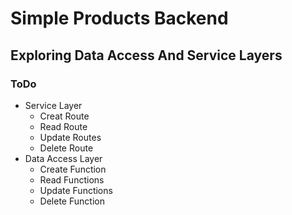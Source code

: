 # Simple Products Backend
## Exploring Data Access And Service Layers

### ToDo
- Service Layer
    - Creat Route
    - Read Route
    - Update Routes
    - Delete Route
- Data Access Layer
    - Create Function
    - Read Functions
    - Update Functions
    - Delete Function
